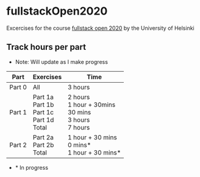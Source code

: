 # fullstackOpen2020

Excercises for the course [fullstack open 2020](https://fullstackopen.com/en/) by the University of Helsinki

## Track hours per part

-   Note: Will update as I make progress

| Part   | Exercises                                         | Time                                                        |
| ------ | ------------------------------------------------- | ----------------------------------------------------------- |
| Part 0 | All                                               | 3 hours                                                     |
| Part 1 | Part 1a<br>Part 1b<br>Part 1c<br>Part 1d<br>Total | 2 hours<br>1 hour + 30mins<br>30 mins<br>3 hours<br>7 hours |
| Part 2 | Part 2a<br>Part 2b<br>Total                       | 1 hour + 30 mins<br>0 mins\*<br>1 hour + 30 mins\*          |

-   \* In progress
